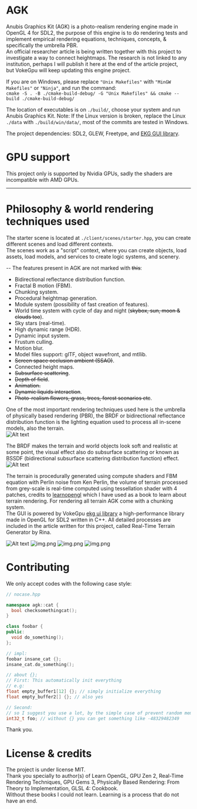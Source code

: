 # AGK

Anubis Graphics Kit (AGK) is a photo-realism rendering engine made in OpenGL 4 for SDL2, the purpose of this engine is to do rendering tests and implement empirical rendering equations, techniques, concepts, & specifically the umbrella PBR.  
An official researcher article is being written together with this project to investigate a way to connect heightmaps. The research is not linked to any institution, perhaps I will publish it here at the end of the article project,  
but VokeGpu will keep updating this engine project.

If you are on Windows, please replace `"Unix Makefiles"` with `"MinGW Makefiles"` or `"Ninja"`, and run the command:  
`cmake -S . -B ./cmake-build-debug/ -G "Unix Makefiles" && cmake --build ./cmake-build-debug/`

The location of executables is on `./build/`, choose your system and run Anubis Graphics Kit. Note: If the Linux version is broken, replace the Linux `./data` with `./build/win/data/`, most of the commits are tested in Windows.

The project dependencies:
SDL2, GLEW, Freetype, and [EKG GUI library](https://github.com/vokegpu/ekg-ui-library).

# GPU support

This project only is supported by Nvidia GPUs, sadly the shaders are incompatible with AMD GPUs.

---

# Philosophy & world rendering techniques used

The starter scene is located at `./client/scenes/starter.hpp`, you can create different scenes and load different contexts.  
The scenes work as a "script" context, where you can create objects, load assets, load models, and services to create logic systems, and scenery.

-- The features present in AGK are not marked with ~~this~~:
* Bidirectional reflectance distribution function.
* Fractal B motion (FBM).
* Chunking system.
* Procedural heightmap generation.
* Module system (possibility of fast creation of features).
* World time system with cycle of day and night (~~skybox, sun, moon & clouds too~~).
* Sky stars (real-time).
* High dynamic range (HDR).
* Dynamic input system.
* Frustum culling.
* Motion blur.
* Model files support: glTF, object wavefront, and mtllib.
* ~~Screen space occlusion ambient (SSAO)~~.
* Connected height maps.
* ~~Subsurface scattering~~.
* ~~Depth of field~~.
* ~~Animation.~~
* ~~Dynamic liquids interaction~~.
* ~~Photo-realism flowers, grass, trees, forest scenarios etc~~.

One of the most important rendering techniques used here is the umbrella of physically based rendering (PBR), the BRDF or bidirectional reflectance distribution function is the lighting equation used to process all in-scene models, also the terrain.  
![Alt text](/splash/splash-brdf-3.png?raw=true)

The BRDF makes the terrain and world objects look soft and realistic at some point, the visual effect also do subsurface scattering or known as BSSDF (bidirectional subsurface scattering distribution function) effect.
![Alt text](/splash/splash-brdf-2.png?raw=true)

The terrain is procedurally generated using compute shaders and FBM equation with Perlin noise from Ken Perlin, the volume of terrain processed from grey-scale is real-time computed using tessellation shader with 4 patches, credits to [learnopengl](https://learnopengl.com) which I have used as a book to learn about terrain rendering.
For rendering all terrain AGK come with a chunking system.  
The GUI is powered by VokeGpu [ekg ui library](https://github.com/vokegpu/ekg-ui-library) a high-performance library made in OpenGL for SDL2 written in C++.
All detailed processes are included in the article written for this project, called Real-Time Terrain Generator by Rina.

![Alt text](/splash/terrain-hmap-connect-fixed-2.png)
![img.png](/splash/real-time-stars.png)
![img.png](/splash/terrain-2.png)
![img.png](/splash/terrain-3.png)

# Contributing

We only accept codes with the following case style:
```cpp
// nocase.hpp

namespace agk::cat {
  bool checksomethingcat();
}

class foobar {
public:
  void do_something();
};

// impl:
foobar insane_cat {};
insane_cat.do_something();

// about {};
// First: This automatically init everything
// e.g:
float empty_buffer1[12] {}; // simply initialize everything
float empty_buffer2[] {}; // also yes

// Second:
// so I suggest you use a lot, by the simple case of prevent random memory.
int32_t foo; // without {} you can get something like -48329482349
```
Thank you.

# License & credits
The project is under license MIT.  
Thank you specially to author(s) of Learn OpenGL, GPU Zen 2, Real-Time Rendering Techniques, GPU Gems 3, Physically Based Rendering: From Theory to Implementation, GLSL 4: Cookbook.  
Without these books I could not learn. Learning is a process that do not have an end.
